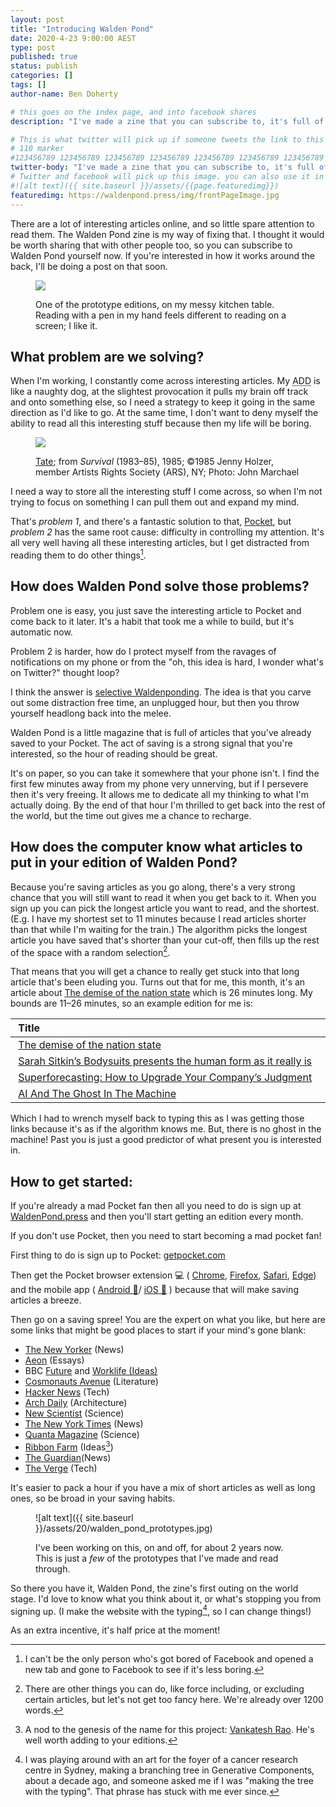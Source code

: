 ```yaml
---
layout: post
title: "Introducing Walden Pond"
date: 2020-4-23 9:00:00 AEST
type: post
published: true
status: publish
categories: []
tags: []
author-name: Ben Doherty

# this goes on the index page, and into facebook shares
description: "I've made a zine that you can subscribe to, it's full of articles that you've already shared to Pocket"

# This is what twitter will pick up if someone tweets the link to this page
# 110 marker
#123456789 123456789 123456789 123456789 123456789 123456789 123456789 123456789 123456789 123456789 123456789 123456789
twitter-body: "I've made a zine that you can subscribe to, it's full of articles that you've already shared to Pocket"
# Twitter and facebook will pick up this image. you can also use it in a post with: -
#![alt text]({{ site.baseurl }}/assets/{{page.featuredimg}})
featuredimg: https://waldenpond.press/img/frontPageImage.jpg
---
```


There are a lot of interesting articles online, and so little spare attention to read them. The Walden Pond zine is my way of fixing that. I thought it would be worth sharing that with other people too, so you can subscribe to Walden Pond yourself now. If you're interested in how it works around the back, I'll be doing a post on that soon.

<figure class="">

![](https://waldenpond.press/img/frontPageImage.jpg)

<figcaption>

One of the prototype editions, on my messy kitchen table. Reading with a pen in my hand feels different to reading on a screen; I like it.

</figcaption>
</figure>

## What problem are we solving?

When I'm working, I constantly come across interesting articles. My <abbr title="Attention Deficit Disorder">ADD</abbr> is like a naughty dog, at the slightest provocation it pulls my brain off track and onto something else, so I need a strategy to keep it going in the same direction as I'd like to go. At the same time, I don't want to deny myself the ability to read all this interesting stuff because then my life will be boring.

<figure class="half-width right">

![](https://firebasestorage.googleapis.com/v0/b/firescript-577a2.appspot.com/o/imgs%2Fapp%2FResponsive_buildings%2F4NPltFw0Hz?alt=media&token=b0c02bc6-88f1-48a1-98ae-4e1d29332645)

<figcaption>

[Tate](https://www.tate.org.uk/art/artists/jenny-holzer-1307/5-ways-jenny-holzer-brought-art-streets); from <cite>Survival</cite> (1983–85), 1985; ©1985 Jenny Holzer, member Artists Rights Society (ARS), NY; Photo: John Marchael

</figcaption>
</figure>

I need a way to store all the interesting stuff I come across, so when I'm not trying to focus on something I can pull them out and expand my mind.

That's _problem 1_, and there's a fantastic solution to that, [Pocket](http://getpocket.com/), but _problem 2_ has the same root cause: difficulty in controlling my attention. It's all very well having all these interesting articles, but I get distracted from reading them to do other things[^fb].


## How does Walden Pond solve those problems?

Problem one is easy, you just save the interesting article to Pocket and come back to it later. It's a habit that took me a while to build, but it's automatic now.

Problem 2 is harder, how do I protect myself from the ravages of notifications on my phone or from the "oh, this idea is hard, I wonder what's on Twitter?" thought loop?

I think the answer is [selective Waldenponding](https://mailchi.mp/ribbonfarm/against-waldenponding). The idea is that you carve out some distraction free time, an unplugged hour, but then you throw yourself headlong back into the melee.

Walden Pond is a little magazine that is full of articles that you've already saved to your Pocket. The act of saving is a strong signal that you're interested, so the hour of reading should be great.

It's on paper, so you can take it somewhere that your phone isn't. I find the first few minutes away from my phone very unnerving, but if I persevere then it's very freeing. It allows me to dedicate all my thinking to what I'm actually doing. By the end of that hour I'm thrilled to get back into the rest of the world, but the time out gives me a chance to recharge.

## How does the computer know what articles to put in your edition of Walden Pond?

Because you're saving articles as you go along, there's a very strong chance that you will still want to read it when you get back to it. When you sign up you can pick the longest article you want to read, and the shortest. (E.g. I have my shortest set to 11 minutes because I read articles shorter than that while I'm waiting for the train.) The algorithm picks the longest article you have saved that's shorter than your cut-off, then fills up the rest of the space with a random selection[^algo].

That means that you will get a chance to really get stuck into that long article that's been eluding you. Turns out that for me, this month, it's an article about [The demise of the nation state](https://www.theguardian.com/news/2018/apr/05/demise-of-the-nation-state-rana-dasgupta) which is 26 minutes long. My bounds are 11–26 minutes, so an example edition for me is:

|  Title                                                                                                                                                             |  Time to read  |
| :----------------------------------------------------------------------------------------------------------------------------------------------------------------- | :------------: |
|  [The demise of the nation state](https://www.theguardian.com/news/2018/apr/05/demise-of-the-nation-state-rana-dasgupta)                                           |       26       |
|  [Sarah Sitkin’s Bodysuits presents the human form as it really is](https://www.theverge.com/2019/4/26/18516520/sarah-sitkin-bodysuits-sculptures-superchief-art)  |       11       |
|  [Superforecasting: How to Upgrade Your Company’s Judgment](https://hbr.org/2016/05/superforecasting-how-to-upgrade-your-companys-judgment)                        |       18       |
|  [AI And The Ghost In The Machine](https://hackaday.com/2017/02/06/ai-and-the-ghost-in-the-machine/)                                                               |       13       |

Which I had to wrench myself back to typing this as I was getting those links because it's as if the algorithm knows me. But, there is no ghost in the machine! Past you is just a good predictor of what present you is interested in.

## How to get started:

If you're already a mad Pocket fan then all you need to do is sign up at [WaldenPond.press](https://waldenpond.press/) and then you'll start getting an edition every month.

If you don't use Pocket, then you need to start becoming a mad pocket fan!

First thing to do is sign up to Pocket: [getpocket.com](https://getpocket.com/)

Then get the Pocket browser extension 💻 ( [Chrome](https://getpocket.com/chrome/), [Firefox](https://getpocket.com/firefox/), [Safari](https://getpocket.com/safari/), [Edge](https://getpocket.com/edge)) and the mobile app ( [Android 🤖](https://play.google.com/store/apps/details?id=com.ideashower.readitlater.pro)/ [iOS 🍏](https://apps.apple.com/au/app/pocket-save-read-grow/id309601447) ) because that will make saving articles a breeze.

Then go on a saving spree! You are the expert on what you like, but here are some links that might be good places to start if your mind's gone blank:

- [The New Yorker](http://newyorker.com/) (News)
- [Aeon](https://aeon.co/) (Essays)
- BBC [Future](https://www.bbc.com/future/) and [Worklife (Ideas)](https://www.bbc.com/worklife)
- [Cosmonauts Avenue](https://cosmonautsavenue.com/) (Literature)
- [Hacker News](https://news.ycombinator.com/) (Tech)
- [Arch Daily](https://www.archdaily.com/) (Architecture)
- [New Scientist](https://www.newscientist.com/) (Science)
- [The New York Times](https://www.nytimes.com/) (News)
- [Quanta Magazine](https://www.quantamagazine.org/) (Science)
- [Ribbon Farm](https://www.ribbonfarm.com/) (Ideas[^nod])
- [The Guardian](https://www.theguardian.com/)(News)
- [The Verge](https://www.theverge.com/features) (Tech)

It's easier to pack a hour if you have a mix of short articles as well as long ones, so be broad in your saving habits.

<figure class="">

![alt text]({{ site.baseurl }}/assets/20/walden_pond_prototypes.jpg)

<figcaption>

I've been working on this, on and off, for about 2 years now. This is just a _few_ of the prototypes that I've made and read through.

</figcaption>
</figure>

So there you have it, Walden Pond, the zine's first outing on the world stage. I'd love to know what you think about it, or what's stopping you from signing up. (I make the website with the typing[^story], so I can change things!)

As an extra incentive, it's half price at the moment!

[^story]: I was playing around with an art for the foyer of a cancer research centre in Sydney, making a branching tree in Generative Components, about a decade ago, and someone asked me if I was "making the tree with the typing". That phrase has stuck with me ever since.

[^nod]: A nod to the genesis of the name for this project: [Vankatesh Rao](https://www.ribbonfarm.com/author/admin/). He's well worth adding to your editions.

[^fb]: I can't be the only person who's got bored of Facebook and opened a new tab and gone to Facebook to see if it's less boring.

[^algo]: There are other things you can do, like force including, or excluding certain articles, but let's not get too fancy here. We're already over 1200 words.